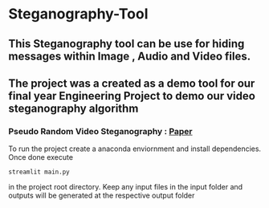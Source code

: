 # Steganography-Tool
## This Steganography tool can be use for hiding messages within Image , Audio and Video files.
## The project was a created as a demo tool for our final year Engineering Project to demo our video steganography algorithm
### Pseudo Random Video Steganography : [Paper](http://www.ijaresm.com/search?x=0&y=0&keyword2=Video+steganography)

To run the project create a anaconda enviornment and install dependencies.
Once done execute

```
streamlit main.py
```
in the project root directory.
Keep any input files in the input folder and outputs will be generated at the respective output folder
